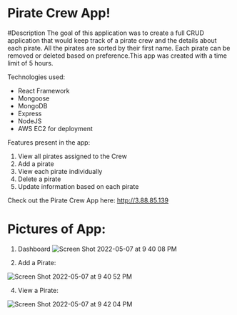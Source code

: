# Pirate Crew App!

#Description
The goal of this application was to create a full CRUD application that would keep track of a pirate crew and the details about each pirate. All the pirates are sorted by their first name. Each pirate can be removed or deleted based on preference.This app was created with a time limit of 5 hours.

Technologies used:
- React Framework
- Mongoose
- MongoDB
- Express
- NodeJS
- AWS EC2 for deployment

Features present in the app:
1. View all pirates assigned to the Crew
2. Add a pirate
3. View each pirate individually
4. Delete a pirate
5. Update information based on each pirate

Check out the Pirate Crew App here: http://3.88.85.139

# Pictures of App:

1. Dashboard
![Screen Shot 2022-05-07 at 9 40 08 PM](https://user-images.githubusercontent.com/77364785/167278222-afef1749-35bc-4dd8-97a7-eadeefb79f2e.png)

2. Add a Pirate:

![Screen Shot 2022-05-07 at 9 40 52 PM](https://user-images.githubusercontent.com/77364785/167278233-c0cb78dc-5c6c-400f-a227-9769d25b28af.png)

4. View a Pirate:

![Screen Shot 2022-05-07 at 9 42 04 PM](https://user-images.githubusercontent.com/77364785/167278255-6ef99b85-079f-4d12-8848-fdae4e248fec.png)
